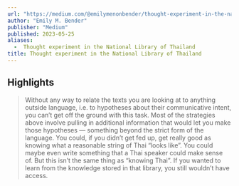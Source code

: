 ```yaml
---
url: "https://medium.com/@emilymenonbender/thought-experiment-in-the-national-library-of-thailand-f2bf761a8a83"
author: "Emily M. Bender"
publisher: "Medium"
published: 2023-05-25
aliases:
  -  Thought experiment in the National Library of Thailand
title: Thought experiment in the National Library of Thailand
---
```


## Highlights
> Without any way to relate the texts you are looking at to anything outside language, i.e. to hypotheses about their communicative intent, you can’t get off the ground with this task. Most of the strategies above involve pulling in additional information that would let you make those hypotheses — something beyond the strict form of the language. You could, if you didn’t get fed up, get really good as knowing what a reasonable string of Thai “looks like”. You could maybe even write something that a Thai speaker could make sense of. But this isn’t the same thing as “knowing Thai”. If you wanted to learn from the knowledge stored in that library, you still wouldn’t have access.


